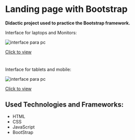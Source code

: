 # Landing page with Bootstrap

<b>Didactic project used to practice the Bootstrap framework.</b>

Interface for laptops and Monitors:

<img src="./src/interface1.gif" alt="interface para pc">

[Click to view](https://bruno-lima1504.github.io/bootstrap-landingpage-buildcon/)

#

Interface for tablets and mobile:

<img src="./src/interface2.gif" alt="interface para pc">

[Click to view](https://bruno-lima1504.github.io/bootstrap-landingpage-buildcon/)

## Used Technologies and Frameworks:

- HTML
- CSS
- JavaScript
- BootStrap